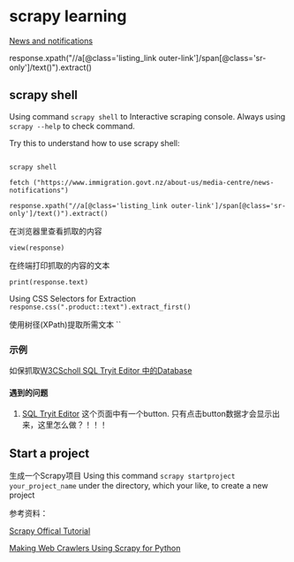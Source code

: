 # scrapy learning




[News and notifications](https://www.immigration.govt.nz/about-us/media-centre/news-notifications)

response.xpath("//a[@class='listing_link outer-link']/span[@class='sr-only']/text()").extract()



## scrapy shell
Using command `scrapy shell` to Interactive scraping console.
Always using `scrapy --help` to check command.

Try this to understand how to use scrapy shell:

>

```

scrapy shell

fetch ("https://www.immigration.govt.nz/about-us/media-centre/news-notifications")

response.xpath("//a[@class='listing_link outer-link']/span[@class='sr-only']/text()").extract()
```
在浏览器里查看抓取的内容

`view(response)`

在终端打印抓取的内容的文本

`print(response.text)`


Using CSS Selectors for Extraction
`response.css(".product::text").extract_first()`

使用树径(XPath)提取所需文本
``
### 示例
如保抓取[W3CScholl SQL Tryit Editor 中的Database](https://www.w3schools.com/sql/trysql.asp?filename=trysql_select_all)

#### **遇到的问题**
1. [SQL Tryit Editor](https://www.w3schools.com/sql/trysql.asp?filename=trysql_select_all) 这个页面中有一个button. 只有点击button数据才会显示出来，这里怎么做？！！！



## Start a project

生成一个Scrapy项目
Using this command `scrapy startproject your_project_name` under the directory, which your like, to create a new project



参考资料：

[Scrapy Offical Tutorial](https://docs.scrapy.org/en/latest/intro/tutorial.html)

[Making Web Crawlers Using Scrapy for Python](https://www.datacamp.com/community/tutorials/making-web-crawlers-scrapy-python)